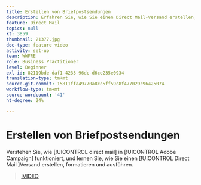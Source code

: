 ```yaml
---
title: Erstellen von Briefpostsendungen
description: Erfahren Sie, wie Sie einen Direct Mail-Versand erstellen, formatieren und ausführen.
feature: Direct Mail
topics: null
kt: 3859
thumbnail: 21377.jpg
doc-type: feature video
activity: set-up
team: WWFRE
role: Business Practitioner
level: Beginner
exl-id: 82119bde-daf1-4233-96dc-d6ce235e0934
translation-type: tm+mt
source-git-commit: 15811ffa49770a8cc5ff59c8f477029c96425074
workflow-type: tm+mt
source-wordcount: '41'
ht-degree: 24%

---
```


# Erstellen von Briefpostsendungen

Verstehen Sie, wie [!UICONTROL direct mail] in [!UICONTROL Adobe Campaign] funktioniert, und lernen Sie, wie Sie einen [!UICONTROL Direct Mail ]Versand erstellen, formatieren und ausführen.

>[!VIDEO](https://video.tv.adobe.com/v/21377?quality=12)
